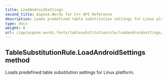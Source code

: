 ```yaml
---
title: LoadAndroidSettings
second_title: Aspose.Words for C++ API Reference
description: Loads predefined table substitution settings for Linux platform. 
type: docs
weight: 0
url: /cpp/aspose.words.fonts/tablesubstitutionrule/loadandroidsettings/
---
```

## TableSubstitutionRule.LoadAndroidSettings method


Loads predefined table substitution settings for Linux platform. 

